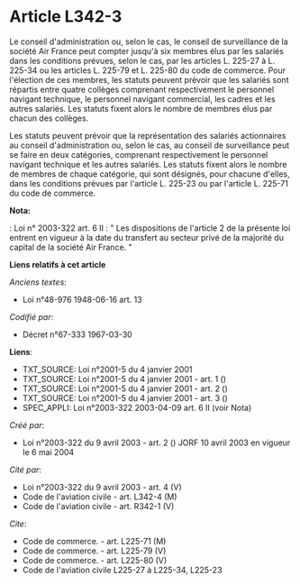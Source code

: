 # Article L342-3

Le conseil d'administration ou, selon le cas, le conseil de surveillance de la société Air France peut compter jusqu'à six
membres élus par les salariés dans les conditions prévues, selon le cas, par les articles L. 225-27 à L. 225-34 ou les
articles L. 225-79 et L. 225-80 du code de commerce. Pour l'élection de ces membres, les statuts peuvent prévoir que les
salariés sont répartis entre quatre collèges comprenant respectivement le personnel navigant technique, le personnel navigant
commercial, les cadres et les autres salariés. Les statuts fixent alors le nombre de membres élus par chacun des collèges.

Les statuts peuvent prévoir que la représentation des salariés actionnaires au conseil d'administration ou, selon le cas, au
conseil de surveillance peut se faire en deux catégories, comprenant respectivement le personnel navigant technique et les
autres salariés. Les statuts fixent alors le nombre de membres de chaque catégorie, qui sont désignés, pour chacune d'elles,
dans les conditions prévues par l'article L. 225-23 ou par l'article L. 225-71 du code de commerce.

**Nota:**

: Loi n° 2003-322 art. 6 II : " Les dispositions de l'article 2 de la présente loi entrent en vigueur à la date du transfert
au secteur privé de la majorité du capital de la société Air France. "

**Liens relatifs à cet article**

_Anciens textes_:

  - Loi n°48-976 1948-06-16 art. 13

_Codifié par_:

  - Décret n°67-333 1967-03-30

**Liens**:

  - TXT_SOURCE: Loi n°2001-5 du 4 janvier 2001
  - TXT_SOURCE: Loi n°2001-5 du 4 janvier 2001 - art. 1 ()
  - TXT_SOURCE: Loi n°2001-5 du 4 janvier 2001 - art. 2 ()
  - TXT_SOURCE: Loi n°2001-5 du 4 janvier 2001 - art. 3 ()
  - SPEC_APPLI: Loi n°2003-322 2003-04-09 art. 6 II (voir Nota)

_Créé par_:

  - Loi n°2003-322 du 9 avril 2003 - art. 2 () JORF 10 avril 2003 en vigueur le 6 mai 2004

_Cité par_:

  - Loi n°2003-322 du 9 avril 2003 - art. 4 (V)
  - Code de l'aviation civile - art. L342-4 (M)
  - Code de l'aviation civile - art. R342-1 (V)

_Cite_:

  - Code de commerce. - art. L225-71 (M)
  - Code de commerce. - art. L225-79 (V)
  - Code de commerce. - art. L225-80 (V)
  - Code de l'aviation civile L225-27 à L225-34, L225-23
